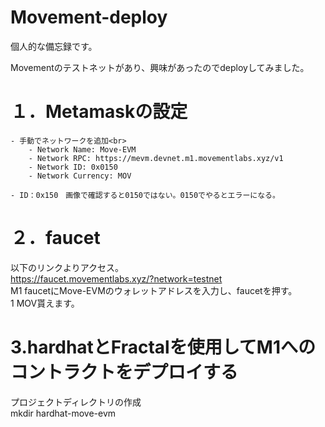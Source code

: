 # Movement-deploy

個人的な備忘録です。

Movementのテストネットがあり、興味があったのでdeployしてみました。

# １．Metamaskの設定
    - 手動でネットワークを追加<br>
        - Network Name: Move-EVM
        - Network RPC: https://mevm.devnet.m1.movementlabs.xyz/v1
        - Network ID: 0x0150
        - Network Currency: MOV

    - ID：0x150　画像で確認すると0150ではない。0150でやるとエラーになる。

# ２．faucet
以下のリンクよりアクセス。<br>
<https://faucet.movementlabs.xyz/?network=testnet><br>
M1 faucetにMove-EVMのウォレットアドレスを入力し、faucetを押す。<br>
1 MOV貰えます。

# 3.hardhatとFractalを使用してM1へのコントラクトをデプロイする
プロジェクトディレクトリの作成<br>
mkdir hardhat-move-evm <br>



